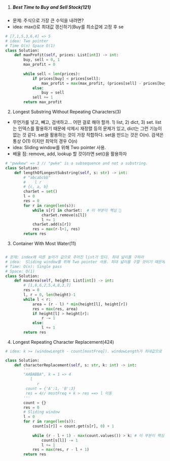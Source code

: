 1. ##### Best Time to Buy and Sell Stock(121)

- 문제: 주식으로 가장 큰 수익을 내려면?
- idea: max()로 최대값 갱신하기(Buy를 최소값에 고정 후 se

~~~python
# [7,1,5,3,6,4] => 5
# idea: Two pointer
# Time O(n) Space O(1)
class Solution:
    def maxProfit(self, prices: List[int]) -> int:
        buy, sell = 0, 1
        max_profit = 0
        
        while sell < len(prices):
            if prices[buy] < prices[sell]:
                max_profit = max(max_profit, (prices[sell] - prices[buy]))
            else:
                buy = sell
            sell += 1
        return max_profit
~~~

2. Longest Substring Without Repeating Characters(3)

- 무언가를 넣고, 빼고, 검색하고... 어떤 걸로 해야 할까. 1) list, 2) dict, 3) set. list는 인덱스를 활용하기 때문에 삭제시 재정렬 등의 문제가 있고, dict는 그런 기능이 없는 것 같다. set을 활용하는 것이 가장 적합하다. set을 만드는 것은 O(n). 검색은 통상 O(1) 이지만 최악의 경우 O(n) 
- idea: Sliding window를 위해 Two pointer 사용.
- 배울 점: remove, add, lookup 할 것이라면 set()을 활용하자

~~~python
# "pwwkew" => 3 // "pwke" is a subsequence and not a substring.
class Solution:
    def lengthOfLongestSubstring(self, s: str) -> int:
        # "abcabcbb"
        #    l r
        # {c, a, b}
        charSet = set()
        l = 0
        res = 0
        for r in range(len(s)):
            while s[r] in charSet:  # 이 부분이 핵심 🐳
                charSet.remove(s[l])
                l += 1
            charSet.add(s[r])
            res = max(r-l+1, res)
        return res
~~~

3. Container With Most Water(11)

~~~python

# 문제: index에 따른 높이가 값으로 주어진 list가 있다. 최대 넓이를 구하라
# idea:  Sliding window를 위해 Two pointer 사용. 최대 넓이를 구할 것이기 때문에 높이가 낮은 쪽의 포인터를 이동한다.
# Time: O(n): Single pass
# Space: O(1)
class Solution:
    def maxArea(self, height: List[int]) -> int:
        # [1,8,6,2,5,4,8,3,7]
        res = 0
        l, r = 0, len(height)-1
        while l < r:
            area = (r - l) * min(height[l], height[r])
            res = max(res, area)
            if height[l] > height[r]:
                r -= 1
            else:
                l += 1
        return res
~~~

4. Longest Repeating Character Replacement(424)

~~~python
# idea: k >= (windowLength - count[mostFreq]). windowLength가 최대값으로 갱신되려면 포인터의 갱신은 count[mostFreq]가 증가하는 방향이어야 효율적이다.

class Solution:
    def characterReplacement(self, s: str, k: int) -> int:
        '''
        "AABABBA", k = 1 => 4
           l
              r
         count = {'A':1, 'B':3}
         res = 4// mostFreq + k > res ==> l 이동
        '''
        count = {}
        res = 0
        # Sliding window
        l = 0
        for r in range(len(s)):
            count[s[r]] = count.get(s[r], 0) + 1
            
            while (r - l + 1) - max(count.values()) > k: # 이 부분이 핵심 🌸
                count[s[l]] -= 1
                l += 1
            res = max(res, r - l + 1)    
        return res
~~~


